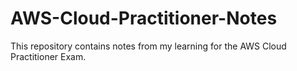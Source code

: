 # AWS-Cloud-Practitioner-Notes

This repository contains notes from my learning for the AWS Cloud Practitioner Exam. 
